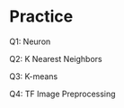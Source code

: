 # Practice 
Q1: Neuron                                     
         
Q2: K Nearest Neighbors   

Q3: K-means

Q4: TF Image Preprocessing

